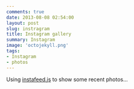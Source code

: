 ```yaml
---
comments: true
date: 2013-08-08 02:54:00
layout: post
slug: instragram
title: Instagram gallery
summary: Instagram
image: 'octojekyll.png'
tags:
- Instagram
- photos
---
```


Using [instafeed.js](http://instafeedjs.com/) to show some recent photos...

<div id="instafeed"></div>





